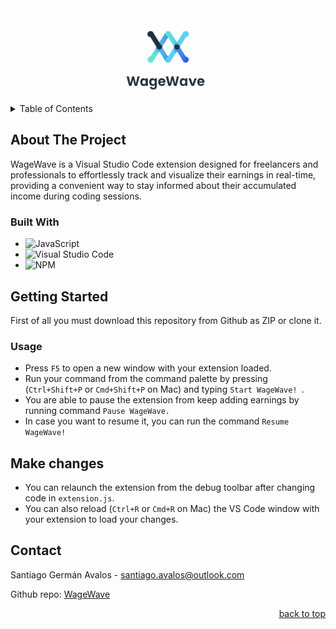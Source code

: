 <a id="readme-top"></a>

<br />
<div align="center">
  <img src="WageWave.jpg" alt="WageWave" width="150" height="150">

</div>

<details>
  <summary>Table of Contents</summary>
  <ol>
    <li>
      <a href="#about-the-project">About The Extension</a>
      <ul>
        <li><a href="#built-with">Built With</a></li>
      </ul>
    </li>
    <li>
      <a href="#getting-started">Getting Started</a>
      <ul>
        <li><a href="#usage">Usage</a></li>
      </ul>
    </li>
    <li><a href="#contact">Contact</a></li>
  </ol>
</details>

## About The Project

WageWave is a Visual Studio Code extension designed for freelancers and professionals to effortlessly track and visualize their earnings in real-time, providing a convenient  way to stay informed about their accumulated income during coding sessions.

### Built With

- ![JavaScript](https://img.shields.io/badge/JavaScript-F7DF1E?style=for-the-badge&logo=javascript&logoColor=black)
- ![Visual Studio Code](https://img.shields.io/badge/Visual_Studio_Code-0078D4?style=for-the-badge&logo=visual%20studio%20code&logoColor=white)
- ![NPM](https://img.shields.io/badge/NPM-%23000000.svg?style=for-the-badge&logo=npm&logoColor=white)

## Getting Started

First of all you must download this repository from Github as ZIP or clone it.

### Usage

* Press `F5` to open a new window with your extension loaded.
* Run your command from the command palette by pressing (`Ctrl+Shift+P` or `Cmd+Shift+P` on Mac) and typing `Start WageWave! `.
* You are able to pause the extension from keep adding earnings by running command `Pause WageWave. `
* In case you want to resume it, you can run the command `Resume WageWave! `


## Make changes

* You can relaunch the extension from the debug toolbar after changing code in `extension.js`.
* You can also reload (`Ctrl+R` or `Cmd+R` on Mac) the VS Code window with your extension to load your changes.

## Contact

Santiago Germán Avalos - santiago.avalos@outlook.com

Github repo: [WageWave](https://github.com/sanavalos)

<p align="right"><a href="#readme-top">back to top</a></p>
